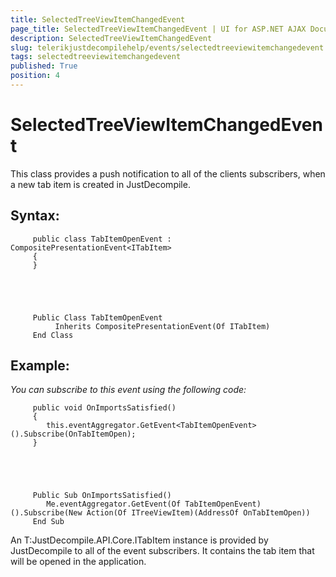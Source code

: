 ```yaml
---
title: SelectedTreeViewItemChangedEvent
page_title: SelectedTreeViewItemChangedEvent | UI for ASP.NET AJAX Documentation
description: SelectedTreeViewItemChangedEvent
slug: telerikjustdecompilehelp/events/selectedtreeviewitemchangedevent
tags: selectedtreeviewitemchangedevent
published: True
position: 4
---
```


# SelectedTreeViewItemChangedEvent



This class provides a push notification to all of the clients subscribers, when a new tab item is created in JustDecompile.
   

## Syntax:

	
         public class TabItemOpenEvent : CompositePresentationEvent<ITabItem>
         {
         }
       



	
         Public Class TabItemOpenEvent
              Inherits CompositePresentationEvent(Of ITabItem)
         End Class
       



## Example:

*You can subscribe to this event using the following code:*

	
         public void OnImportsSatisfied()
         {
            this.eventAggregator.GetEvent<TabItemOpenEvent>().Subscribe(OnTabItemOpen);
         }
       



	
         Public Sub OnImportsSatisfied()
            Me.eventAggregator.GetEvent(Of TabItemOpenEvent)().Subscribe(New Action(Of ITreeViewItem)(AddressOf OnTabItemOpen))
         End Sub
       



An T:JustDecompile.API.Core.ITabItem
         instance is provided by JustDecompile to all of the event subscribers.
         It contains the tab item that will be opened in the application.
       
